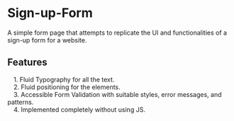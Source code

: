# Sign-up-Form

A simple form page that attempts to replicate the UI and functionalities of a sign-up form for a website.

## Features <br>
&emsp;1. Fluid Typography for all the text. <br>
&emsp;2. Fluid positioning for the elements.<br>
&emsp;3. Accessible Form Validation with suitable styles, error messages, and patterns.<br>
&emsp;4. Implemented completely without using JS.<br>
